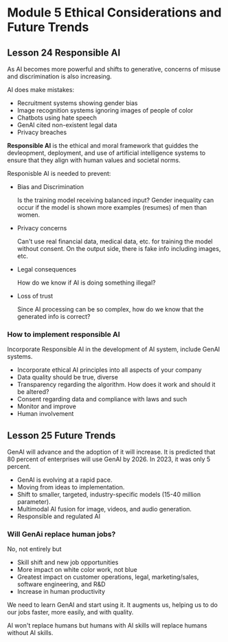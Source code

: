 # Module 5 Ethical Considerations and Future Trends

## Lesson 24 Responsible AI

As AI becomes more powerful and shifts to generative, concerns of misuse and discrimination is also increasing.

AI does make mistakes:

* Recruitment systems showing gender bias
* Image recognition systems ignoring images of people of color
* Chatbots using hate speech
* GenAI cited non-existent legal data
* Privacy breaches

**Responsible AI** is the ethical and moral framework that guiddes the devleopment, deployment, and use of artificial intelligence systems to ensure that they align with human values and societal norms.

Responisble AI is needed to prevent:

* Bias and Discrimination

  Is the training model receiving balanced input? Gender inequality can occur if the model is shown more examples (resumes) of men than women.
* Privacy concerns

  Can't use real financial data, medical data, etc. for training the model without consent. On the output side, there is fake info including images, etc.
  
* Legal consequences

  How do we know if AI is doing something illegal?

* Loss of trust

  Since AI processing can be so complex, how do we know that the generated info is correct?

### How to implement responsible AI
Incorporate Responsible AI in the development of AI system, include GenAI systems.

* Incorporate ethical AI principles into all aspects of your company
* Data quality should be true, diverse
* Transparency regarding the algorithm. How does it work and should it be altered?
* Consent regarding data and compliance with laws and such
* Monitor and improve 
* Human involvement

## Lesson 25 Future Trends

GenAI will advance and the adoption of it will increase. It is predicted that 80 percent of enterprises will use GenAI by 2026. In 2023, it was only 5 percent.

* GenAI is evolving at a rapid pace.
* Moving from ideas to implementation.
* Shift to smaller, targeted, industry-specific models (15-40 million parameter).
* Multimodal AI fusion for image, videos, and audio generation.
* Responsible and regulated AI

### Will GenAi replace human jobs?
 
 No, not entirely but
 * Skill shift and new job opportunities
 * More impact on white color work, not blue
 * Greatest impact on customer operations, legal, marketing/sales, software engineering, and R&D
 * Increase in human productivity

 We need to learn GenAI and start using it. It augments us, helping us to do our jobs faster, more easily, and with quality.

 AI won't replace humans but humans with AI skills will replace humans without AI skills.












